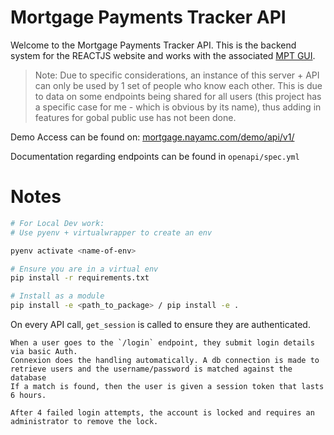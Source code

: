 # Mortgage Payments Tracker API

Welcome to the Mortgage Payments Tracker API. This is the backend system for the REACTJS website and works with the associated [MPT GUI](https://github.com/NCHlab/mortgage_payments_tracker_gui).

> Note: Due to specific considerations, an instance of this server + API can only be used by 1 set of people who know each other. This is due to data on some endpoints being shared for all users (this project has a specific case for me - which is obvious by its name), thus adding in features for gobal public use has not been done.

Demo Access can be found on: [mortgage.nayamc.com/demo/api/v1/](mortgage.nayamc.com/demo/api/v1/)

Documentation regarding endpoints can be found in `openapi/spec.yml`

# Notes

```bash
# For Local Dev work:
# Use pyenv + virtualwrapper to create an env

pyenv activate <name-of-env>

# Ensure you are in a virtual env
pip install -r requirements.txt

# Install as a module
pip install -e <path_to_package> / pip install -e .
```

On every API call, `get_session` is called to ensure they are authenticated.

```
When a user goes to the `/login` endpoint, they submit login details via basic Auth.
Connexion does the handling automatically. A db connection is made to retrieve users and the username/password is matched against the database
If a match is found, then the user is given a session token that lasts 6 hours.

After 4 failed login attempts, the account is locked and requires an administrator to remove the lock.
```

